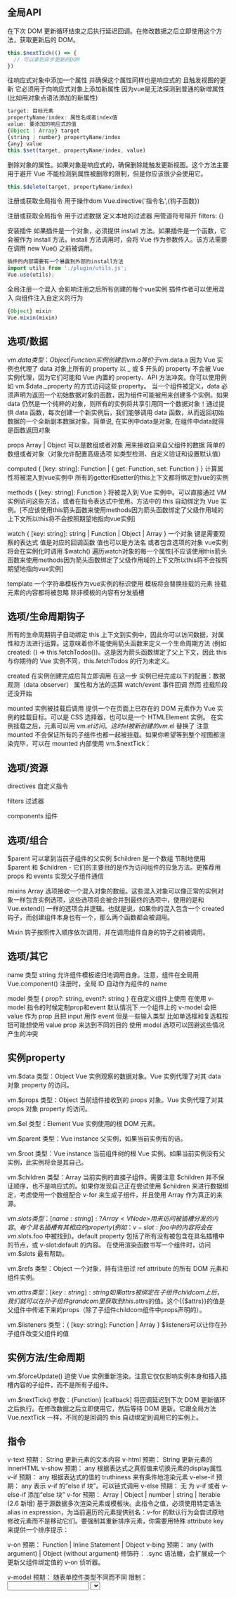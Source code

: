 ## 全局API
在下次 DOM 更新循环结束之后执行延迟回调。在修改数据之后立即使用这个方法，获取更新后的 DOM。
```js
this.$nextTick(() => {
  // 可以拿到异步更新的DOM
})
```

往响应式对象中添加一个属性 并确保这个属性同样也是响应式的 且触发视图的更新 它必须用于向响应式对象上添加新属性 因为vue是无法探测到普通的新增属性(比如用对象点语法添加的新属性)
```js
target: 目标元素 
propertyName/index: 属性名或者index值
value: 要添加的响应式的值
{Object | Array} target
{string | number} propertyName/index
{any} value
this.$set(target, propertyName/index, value)
```

删除对象的属性。如果对象是响应式的，确保删除能触发更新视图。这个方法主要用于避开 Vue 不能检测到属性被删除的限制，但是你应该很少会使用它。
```js
this.$delete(target, propertyName/index)
```

注册或获取全局指令 用于操作dom
Vue.directive('指令名',{钩子函数})

注册或获取全局指令 用于过滤数据
定义本地的过滤器 用管道符号隔开
filters: {}

安装插件 如果插件是一个对象，必须提供 install 方法。如果插件是一个函数，它会被作为 install 方法。install 方法调用时，会将 Vue 作为参数传入。该方法需要在调用 new Vue() 之前被调用。
```js
插件的内部需要有一个暴露到外部的install方法
import utils from './plugin/utils.js';
Vue.use(utils);
```

全局注册一个混入 会影响注册之后所有创建的每个vue实例 插件作者可以使用混入 向组件注入自定义的行为
```js
{Object} mixin
Vue.mixin(mixin)
```

## 选项/数据
vm.$data 类型：Object | Function
实例创建后 vm.a 等价于 vm.$data.a 因为 Vue 实例也代理了 data 对象上所有的 property
以 _ 或 $ 开头的 property 不会被 Vue 实例代理，因为它们可能和 Vue 内置的 property、API 方法冲突。你可以使用例如 vm.$data._property 的方式访问这些 property。
当一个组件被定义，data 必须声明为返回一个初始数据对象的函数，因为组件可能被用来创建多个实例。如果 data 仍然是一个纯粹的对象，则所有的实例将共享引用同一个数据对象！通过提供 data 函数，每次创建一个新实例后，我们能够调用 data 函数，从而返回初始数据的一个全新副本数据对象。简单说, 在实例中data是对象, 在组件中data就得是函数返回对象

props Array<string> | Object
可以是数组或者对象 用来接收自来自父组件的数据 简单的数组或者对象（对象允许配置高级选项 如类型检测、自定义验证和设置默认值）

computed { [key: string]: Function | { get: Function, set: Function } }
计算属性将被混入到vue实例中 所有的getter和setter的this上下文都将绑定到vue的实例

methods { [key: string]: Function }
将被混入到 Vue 实例中。可以直接通过 VM 实例访问这些方法，或者在指令表达式中使用。方法中的 this 自动绑定为 Vue 实例。[不应该使用this箭头函数来使用methods因为箭头函数绑定了父级作用域的上下文所以this将不会按照期望地指向vue实例]

watch { [key: string]: string | Function | Object | Array }
一个对象 键是需要观察的表达式 值是对应的回调函数 值也可以是方法名 或者包含选项的对象 vue实例将会在实例化时调用 $watch() 遍历watch对象的每一个属性[不应该使用this箭头函数来使用methods因为箭头函数绑定了父级作用域的上下文所以this将不会按照期望地指向vue实例]

template 一个字符串模板作为vue实例的标识使用 模板将会替换挂载的元素 挂载元素的内容都将被忽略 除非模板的内容有分发插槽

## 选项/生命周期钩子
所有的生命周期钩子自动绑定 this 上下文到实例中，因此你可以访问数据，对属性和方法进行运算。这意味着你不能使用箭头函数来定义一个生命周期方法 (例如 created: () => this.fetchTodos())。这是因为箭头函数绑定了父上下文，因此 this 与你期待的 Vue 实例不同，this.fetchTodos 的行为未定义。

created 在实例创建完成后背立即调用 在这一步 实例已经完成以下的配置：数据观测（data observer） 属性和方法的运算 watch/event 事件回调 然而 挂载阶段还没开始

mounted 实例被挂载后调用 提供一个在页面上已存在的 DOM 元素作为 Vue 实例的挂载目标。可以是 CSS 选择器，也可以是一个 HTMLElement 实例。
在实例挂载之后，元素可以用 vm.$el 访问。
这时 el 被新创建的 vm.$el 替换了
注意 mounted 不会保证所有的子组件也都一起被挂载。如果你希望等到整个视图都渲染完毕，可以在 mounted 内部使用 vm.$nextTick：

## 选项/资源
directives 自定义指令

filters 过滤器

components 组件

## 选项/组合
$parent 可以拿到当前子组件的父实例
$children 是一个数组 节制地使用 $parent 和 $children - 它们的主要目的是作为访问组件的应急方法。更推荐用 props 和 events 实现父子组件通信

mixins Array<Object>
选项接收一个混入对象的数组。这些混入对象可以像正常的实例对象一样包含实例选项，这些选项将会被合并到最终的选项中，使用的是和 Vue.extend() 一样的选项合并逻辑。也就是说，如果你的混入包含一个 created 钩子，而创建组件本身也有一个，那么两个函数都会被调用。

Mixin 钩子按照传入顺序依次调用，并在调用组件自身的钩子之前被调用。

## 选项/其它
name 类型 string
允许组件模板递归地调用自身。注意，组件在全局用 Vue.component() 注册时，全局 ID 自动作为组件的 name

model 类型 { prop?: string, event?: string }
在自定义组件上使用 在使用 v-model 指令的时候定制prop和event 默认情况下 一个组件上的 v-model 会把 value 作为 prop 且把 input 用作 event 但是一些输入类型 比如单选框和复选框按钮可能想使用 value prop 来达到不同的目的 使用 model 选项可以回避这些情况产生的冲突

## 实例property
vm.$data 类型：Object
Vue 实例观察的数据对象。Vue 实例代理了对其 data 对象 property 的访问。

vm.$props 类型：Object
当前组件接收到的 props 对象。Vue 实例代理了对其 props 对象 property 的访问。

vm.$el 类型：Element
Vue 实例使用的根 DOM 元素。

vm.$parent 类型：Vue instance
父实例，如果当前实例有的话。

vm.$root 类型：Vue instance
当前组件树的根 Vue 实例。如果当前实例没有父实例，此实例将会是其自己。

vm.$children 类型：Array<Vue instance>
当前实例的直接子组件。需要注意 $children 并不保证顺序，也不是响应式的。如果你发现自己正在尝试使用 $children 来进行数据绑定，考虑使用一个数组配合 v-for 来生成子组件，并且使用 Array 作为真正的来源。

vm.$slots 类型：{ [name: string]: ?Array<VNode> }
用来访问被插槽分发的内容。每个具名插槽有其相应的 property (例如：v-slot:foo 中的内容将会在 vm.$slots.foo 中被找到)。default property 包括了所有没有被包含在具名插槽中的节点，或 v-slot:default 的内容。
在使用渲染函数书写一个组件时，访问 vm.$slots 最有帮助。

vm.$refs 类型：Object
一个对象，持有注册过 ref attribute 的所有 DOM 元素和组件实例。

vm.$attrs 类型：{ [key: string]: string }
如果attrs被绑定在子组件childcom上后，我们就可以在孙子组件grandcom里获取到this.$attrs的值。这个{{$attrs}}的值是父组件中传递下来的props（除了子组件childcom组件中props声明的）。

vm.$listeners 类型：{ [key: string]: Function | Array<Function> }
$listeners可以让你在孙子组件改变父组件的值

## 实例方法/生命周期
vm.$forceUpdate()
迫使 Vue 实例重新渲染。注意它仅仅影响实例本身和插入插槽内容的子组件，而不是所有子组件。

vm.$nextTick() 参数：{Function} [callback]
将回调延迟到下次 DOM 更新循环之后执行。在修改数据之后立即使用它，然后等待 DOM 更新。它跟全局方法 Vue.nextTick 一样，不同的是回调的 this 自动绑定到调用它的实例上。

## 指令
v-text 预期： String 更新元素的文本内容
v-html 预期： String 更新元素的innerHTML
v-show 预期： any    根据表达式之真假值来切换元素的display属性
v-if   预期： any    根据表达式的值的 truthiness 来有条件地渲染元素
v-else-if 预期： any  表示 v-if 的“else if 块”。可以链式调用
v-else 预期： 无     为 v-if 或者 v-else-if 添加“else 块”
v-for  预期： Array | Object | number | string | Iterable (2.6 新增) 基于源数据多次渲染元素或模板块。此指令之值，必须使用特定语法 alias in expression，为当前遍历的元素提供别名：v-for 的默认行为会尝试原地修改元素而不是移动它们。要强制其重新排序元素，你需要用特殊 attribute key 来提供一个排序提示：

v-on  预期： Function | Inline Statement | Object
v-bing  预期： any (with argument) | Object (without argument) 修饰符： .sync 语法糖，会扩展成一个更新父组件绑定值的 v-on 侦听器。

v-model  预期： 随表单控件类型不同而不同 限制： <input> <select> <textarea> components 修饰符：
.lazy - 取代 input 监听 change 事件
.number - 输入字符串转为有效的数字
.trim - 输入首尾空格过滤
在表单控件或者组件上创建双向绑定

v-slot  预期：可放置在函数参数位置的 JavaScript 表达式 (在支持的环境下可使用解构)。可选，即只需要在为插槽传入 prop 的时候使用

## 特殊attribute
key 预期：number | string
key 的特殊 attribute 主要用在 Vue 的虚拟 DOM 算法，在新旧 nodes 对比时辨识 VNodes。如果不使用 key，Vue 会使用一种最大限度减少动态元素并且尽可能的尝试就地修改/复用相同类型元素的算法。而使用 key 时，它会基于 key 的变化重新排列元素顺序，并且会移除 key 不存在的元素。

## 内置的组件
<keep-alive></keep-alive> 缓存组件实例
<slot></slot> <slot> 元素作为组件模板之中的内容分发插槽。<slot> 元素自身将被替换。


